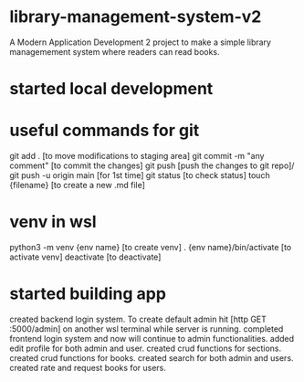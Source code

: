 # library-management-system-v2
A Modern Application Development 2 project to make a simple 
library managemement system where readers can read books.
# started local development
# useful commands for git
git add . [to move modifications to staging area]
git commit -m "any comment" [to commit the changes]
git push [push the changes to git repo]/ git push -u origin main [for 1st time]
git status [to check status]
touch {filename} [to create a new .md file]
# venv in wsl 
python3 -m venv {env name} [to create venv]
. {env name}/bin/activate [to activate venv]
deactivate [to deactivate]
# started building app
created backend login system.
To create default admin hit [http GET :5000/admin] on another wsl terminal while server is running.
completed frontend login system and now will continue to admin functionalities.
added edit profile for both admin and user.
created crud functions for sections.
created crud functions for books.
created search for both admin and users.
created rate and request books for users.